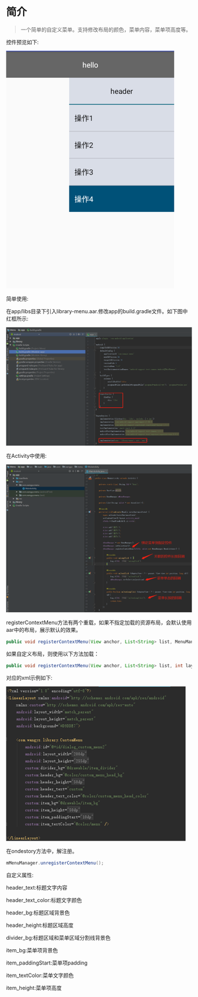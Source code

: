 # 简介

> 一个简单的自定义菜单。支持修改布局的颜色，菜单内容，菜单项高度等。

控件预览如下:

![preview](./images/preview.png)

简单使用:

在app/libs目录下引入library-menu.aar.修改app的build.gradle文件。如下图中红框所示:

![gradle](./images/gradle.png)

在Activity中使用:

![user](./images/use.png)

registerContextMenu方法有两个重载，如果不指定加载的资源布局，会默认使用aar中的布局，展示默认的效果。

```java
public void registerContextMenu(View anchor, List<String> list, MenuManager.MenuListener listener)
```

如果自定义布局，则使用以下方法加载：

```java
public void registerContextMenu(View anchor, List<String> list, int layoutId, int menuId, MenuManager.MenuListener listener)
```

对应的xml示例如下:

![layout](./images/layout.png)

在ondestory方法中，解注册。

```java
mMenuManager.unregisterContextMenu();
```

自定义属性:

header_text:标题文字内容

header_text_color:标题文字颜色

header_bg:标题区域背景色

header_height:标题区域高度

divider_bg:标题区域和菜单区域分割线背景色

item_bg:菜单项背景色

item_paddingStart:菜单项padding

item_textColor:菜单文字颜色

item_height:菜单项高度
